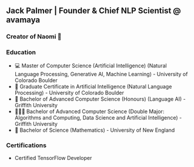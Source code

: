 ## Jack Palmer | Founder & Chief NLP Scientist @ avamaya

### Creator of Naomi 💬

### Education
- 💻 Master of Computer Science (Artificial Intelligence) (Natural Language Processing, Generative AI, Machine Learning) - University of Colorado Boulder
- 🤖 Graduate Certificate in Artificial Intelligence (Natural Language Processing) - University of Colorado Boulder 
- 💬 Bachelor of Advanced Computer Science (Honours) (Language AI) - Griffith University
- 👨🏻‍💻 Bachelor of Advanced Computer Science (Double Major: Algorithms and Computing, Data Science and Artificial Intelligence) - Griffith University
- 🥼 Bachelor of Science (Mathematics) - University of New England

### Certifications
- Certified TensorFlow Developer
